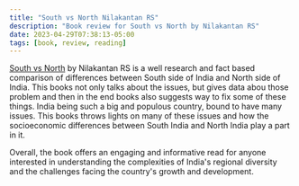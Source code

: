 ```yaml
---
title: "South vs North Nilakantan RS"
description: "Book review for South vs North by Nilakantan RS"
date: 2023-04-29T07:38:13-05:00
tags: [book, review, reading]
---
```


[South vs North](https://www.amazon.com/South-north-Indias-Great-Divide-ebook/) by Nilakantan RS is a well research and fact based comparison of differences between South side of India and North side of India. This books not only talks about the issues, but gives data abou those problem and then in the end books also suggests way to fix some of these things. India being such a big and populous country, bound to have many issues. This books throws lights on many of these issues and how the socioeconomic differences between South India and North India play a part in it.

Overall, the book offers an engaging and informative read for anyone interested in understanding the complexities of India's regional diversity and the challenges facing the country's growth and development.
